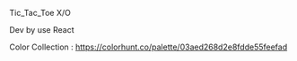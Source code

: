 Tic_Tac_Toe X/O 

Dev by use React 

Color Collection :
https://colorhunt.co/palette/03aed268d2e8fdde55feefad
